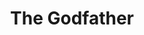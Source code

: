 ---
title: "The Godfather"

year: 1972

director: "Francis Ford Coppola"

summary: "When the son of a mob boss is forced to get involved in the family business he learns that history, identity and loyalty never comes for free."

comment: "Also the best movie ever. A true work of art."

image: "https://media.giphy.com/media/3o7bufgPP70ra2ZVi8/giphy.gif"

imdb: "https://www.imdb.com/title/tt0068646/"

quotes:
  - "I believe in America. America has made my fortune. And I raised my daughter in the American fashion."
  - "Look how they massacred my boy!"
---